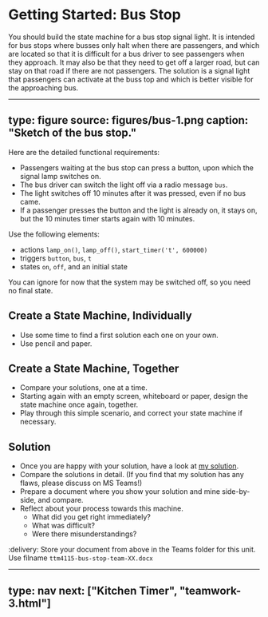 # Getting Started: Bus Stop

You should build the state machine for a bus stop signal light. 
It is intended for bus stops where busses only halt when there are passengers, and which are located so that it is difficult for a bus driver to see passengers when they approach. It may also be that they need to get off a larger road, but can stay on that road if there are not passengers. The solution is a signal light that passengers can activate at the buss top and which is better visible for the approaching bus. 


---
type: figure
source: figures/bus-1.png
caption: "Sketch of the bus stop."
---


Here are the detailed functional requirements:

* Passengers waiting at the bus stop can press a button, upon which the signal lamp switches on.
* The bus driver can switch the light off via a radio message `bus`.
* The light switches off 10 minutes after it was pressed, even if no bus came.
* If a passenger presses the button and the light is already on, it stays on, but the 10 minutes timer starts again with 10 minutes.

Use the following elements:

* actions `lamp_on()`, `lamp_off()`, `start_timer('t', 600000)`
* triggers `button`, `bus`, `t`
* states `on`, `off`, and an initial state

You can ignore for now that the system may be switched off, so you need no final state.

## Create a State Machine, Individually


* Use some time to find a first solution each one on your own. 
* Use pencil and paper.


## Create a State Machine, Together

* Compare your solutions, one at a time.
* Starting again with an empty screen, whiteboard or paper, design the state machine once again, together.
* Play through this simple scenario, and correct your state machine if necessary.


## Solution

* Once you are happy with your solution, have a look at [my solution](files/bus-stop.pdf).
* Compare the solutions in detail. (If you find that my solution has any flaws, please discuss on MS Teams!)
* Prepare a document where you show your solution and mine side-by-side, and compare.
* Reflect about your process towards this machine.
  * What did you get right immediately? 
  * What was difficult? 
  * Were there misunderstandings?
  
:delivery: Store your document from above in the Teams folder for this unit. Use filname `ttm4115-bus-stop-team-XX.docx`


---
type: nav
next: ["Kitchen Timer", "teamwork-3.html"]
---
